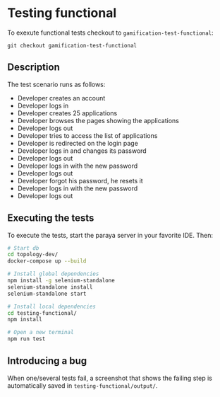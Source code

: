 # Testing functional

To exexute functional tests checkout to `gamification-test-functional`:
```
git checkout gamification-test-functional
```

## Description
The test scenario runs as follows:
- Developer creates an account
- Developer logs in
- Developer creates 25 applications
- Developer browses the pages showing the applications
- Developer logs out
- Developer tries to access the list of applications
- Developer is redirected on the login page
- Developer logs in and changes its password
- Developer logs out
- Developer logs in with the new password
- Developer logs out
- Developer forgot his password, he resets it
- Developer logs in with the new password
- Developer logs out

## Executing the tests
To execute the tests, start the paraya server in your favorite IDE. Then:
```sh
# Start db
cd topology-dev/
docker-compose up --build

# Install global dependencies
npm install -g selenium-standalone
selenium-standalone install
selenium-standalone start

# Install local dependencies
cd testing-functional/
npm install

# Open a new terminal
npm run test
```

## Introducing a bug

When one/several tests fail, a screenshot that shows the failing step is automatically saved in `testing-functional/output/`.
